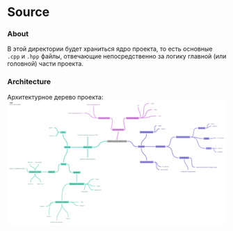 # Source

### About
В этой директории будет храниться ядро проекта, то есть основные `.cpp` и `.hpp` файлы, отвечающие непосредственно за логику главной (или головной) части проекта.

### Architecture
Архитектурное дерево проекта:
![img](https://raw.githubusercontent.com/ComradeMashkov/airborne-crew/044e054cd0e6148b2ecf593b5d3ae3306d178ec0/meta/Разработка%20диспетчерского%20окна.png)
